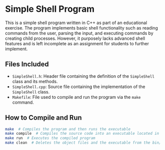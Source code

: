 # Simple Shell Program

This is a simple shell program written in C++ as part of an educational exercise. The program implements basic shell functionality such as reading commands from the user, parsing the input, and executing commands by creating child processes. However, it purposely lacks advanced shell features and is left incomplete as an assignment for students to further implement.

## Files Included

- `SimpleShell.h`: Header file containing the definition of the `SimpleShell` class and its methods.
- `SimpleShell.cpp`: Source file containing the implementation of the `SimpleShell` class.
- `Makefile`: File used to compile and run the program via the `make` command.

## How to Compile and Run

```bash
make  # Compiles the program and then runs the executable
make compile  # Compiles the source code into an executable located in the bin/ directory
make run  # Executes the compiled program
make clean  # Deletes the object files and the executable from the bin/ directory
